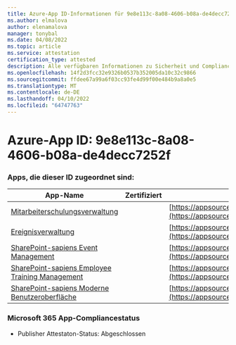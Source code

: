 ```yaml
---
title: Azure-App ID-Informationen für 9e8e113c-8a08-4606-b08a-de4decc7252f
ms.author: elmalova
author: elenamalova
manager: tonybal
ms.date: 04/08/2022
ms.topic: article
ms.service: attestation
certification_type: attested
description: Alle verfügbaren Informationen zu Sicherheit und Compliance für 9e8e113c-8a08-4606-b08a-de4decc7252f.
ms.openlocfilehash: 14f2d3fcc32e9326b0537b352005da10c32c9866
ms.sourcegitcommit: ffdee67a99a6f03cc93fe4d99f00e484b9a8a0e5
ms.translationtype: MT
ms.contentlocale: de-DE
ms.lasthandoff: 04/10/2022
ms.locfileid: "64747763"
---
```

# <a name="azure-app-id-9e8e113c-8a08-4606-b08a-de4decc7252f"></a>Azure-App ID: 9e8e113c-8a08-4606-b08a-de4decc7252f


### <a name="apps-associated-with-this-id"></a>Apps, die dieser ID zugeordnet sind:
| **App-Name** | **Zertifiziert** | **Anzeigen in AppSource** |
|--------------|---------------|-----------------------|
| [Mitarbeiterschulungsverwaltung](../forward/WA200001512.md) |  | [https://appsource.microsoft.com/product/office/WA200001512](https://appsource.microsoft.com/product/office/WA200001512) |
| [Ereignisverwaltung](../forward/WA200000714.md) |  | [https://appsource.microsoft.com/product/office/WA200000714](https://appsource.microsoft.com/product/office/WA200000714) |
| [SharePoint-sapiens Event Management](../forward/WA104380834.md) |  | [https://appsource.microsoft.com/product/office/WA104380834](https://appsource.microsoft.com/product/office/WA104380834) |
| [SharePoint-sapiens Employee Training Management](../forward/WA104380833.md) |  | [https://appsource.microsoft.com/product/office/WA104380833](https://appsource.microsoft.com/product/office/WA104380833) |
| [SharePoint-sapiens Moderne Benutzeroberfläche](../forward/WA200003529.md) |  | [https://appsource.microsoft.com/product/office/WA200003529](https://appsource.microsoft.com/product/office/WA200003529) |

### <a name="microsoft-365-app-compliance-status"></a>Microsoft 365 App-Compliancestatus
- Publisher Attestaton-Status: Abgeschlossen
